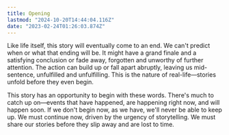 ```yaml
---
title: Opening
lastmod: "2024-10-20T14:44:04.116Z"
date: "2023-02-24T01:26:03.874Z"
---
```


Like life itself, this story will eventually come to an end. We can't predict when or what that ending will be. It might have a grand finale and a satisfying conclusion or fade away, forgotten and unworthy of further attention. The action can build up or fall apart abruptly, leaving us mid-sentence, unfulfilled and unfulfilling. This is the nature of real-life—stories unfold before they even begin.

This story has an opportunity to begin with these words. There's much to catch up on—events that have happened, are happening right now, and will happen soon. If we don't begin now, as we have, we'll never be able to keep up. We must continue now, driven by the urgency of storytelling. We must share our stories before they slip away and are lost to time.

